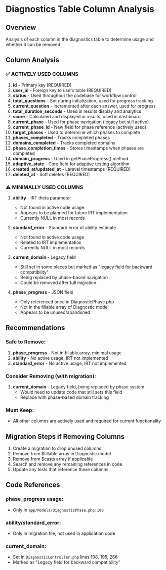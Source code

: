 # Diagnostics Table Column Analysis

## Overview
Analysis of each column in the diagnostics table to determine usage and whether it can be removed.

## Column Analysis

### ✅ ACTIVELY USED COLUMNS

1. **id** - Primary key (REQUIRED)
2. **user_id** - Foreign key to users table (REQUIRED)
3. **status** - Used throughout the codebase for workflow control
4. **total_questions** - Set during initialization, used for progress tracking
5. **current_question** - Incremented after each answer, used for progress
6. **total_duration_seconds** - Used in results display and analytics
7. **score** - Calculated and displayed in results, used in dashboard
8. **current_phase** - Used for phase navigation (legacy but still active)
9. **current_phase_id** - New field for phase reference (actively used)
10. **target_phases** - Used to determine which phases to complete
11. **phases_completed** - Tracks completed phases
12. **domains_completed** - Tracks completed domains
13. **phase_completion_times** - Stores timestamps when phases are completed
14. **domain_progress** - Used in getPhaseProgress() method
15. **adaptive_state** - Core field for adaptive testing algorithm
16. **created_at/updated_at** - Laravel timestamps (REQUIRED)
17. **deleted_at** - Soft deletes (REQUIRED)

### ⚠️ MINIMALLY USED COLUMNS

1. **ability** - IRT theta parameter
   - Not found in active code usage
   - Appears to be planned for future IRT implementation
   - Currently NULL in most records

2. **standard_error** - Standard error of ability estimate
   - Not found in active code usage
   - Related to IRT implementation
   - Currently NULL in most records

3. **current_domain** - Legacy field
   - Still set in some places but marked as "legacy field for backward compatibility"
   - Being replaced by phase-based navigation
   - Could be removed after full migration

4. **phase_progress** - JSON field
   - Only referenced once in DiagnosticPhase.php
   - Not in the fillable array of Diagnostic model
   - Appears to be unused/abandoned

## Recommendations

### Safe to Remove:
1. **phase_progress** - Not in fillable array, minimal usage
2. **ability** - No active usage, IRT not implemented
3. **standard_error** - No active usage, IRT not implemented

### Consider Removing (with migration):
1. **current_domain** - Legacy field, being replaced by phase system
   - Would need to update code that still sets this field
   - Replace with phase-based domain tracking

### Must Keep:
- All other columns are actively used and required for current functionality

## Migration Steps if Removing Columns

1. Create a migration to drop unused columns
2. Remove from $fillable array in Diagnostic model
3. Remove from $casts array if applicable
4. Search and remove any remaining references in code
5. Update any tests that reference these columns

## Code References

### phase_progress usage:
- Only in `app/Models/DiagnosticPhase.php:100`

### ability/standard_error:
- Only in migration file, not used in application code

### current_domain:
- Set in `DiagnosticController.php` lines 108, 195, 266
- Marked as "Legacy field for backward compatibility"